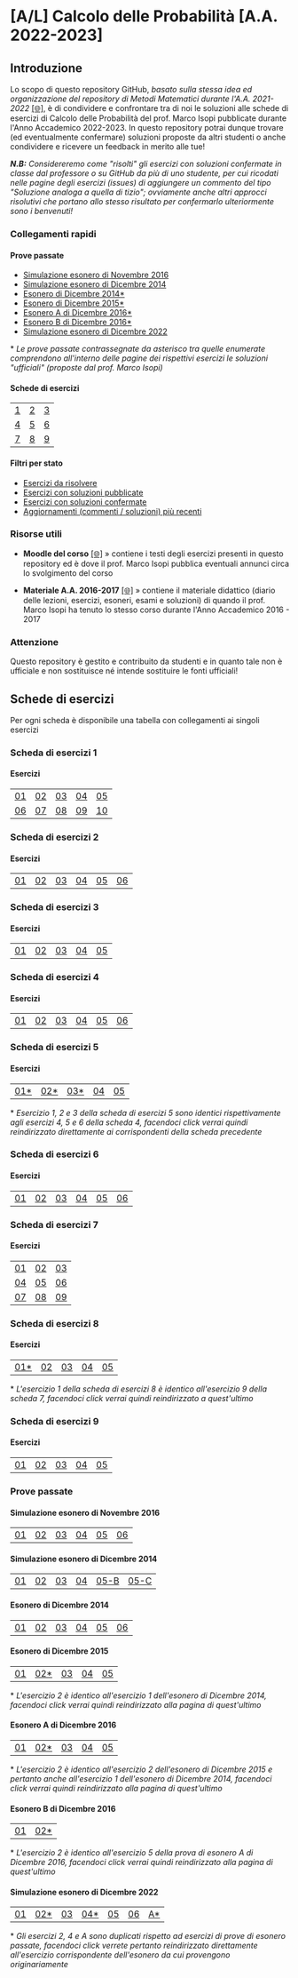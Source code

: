# [A/L] Calcolo delle Probabilità [A.A. 2022-2023]

## Introduzione

Lo scopo di questo repository GitHub, _basato sulla stessa idea ed organizzazione del repository di Metodi Matematici durante l'A.A. 2021-2022_ [[🌐]](https://github.com/sapienzastudentsnetwork/mmi2122), è di condividere e confrontare tra di noi le soluzioni alle schede di esercizi di Calcolo delle Probabilità del prof. Marco Isopi pubblicate durante l'Anno Accademico 2022-2023. In questo repository potrai dunque trovare (ed eventualmente confermare) soluzioni proposte da altri studenti o anche condividere e ricevere un feedback in merito alle tue!

_**N.B:** Considereremo come "risolti" gli esercizi con soluzioni confermate in classe dal professore o su GitHub da più di uno studente, per cui ricodati nelle pagine degli esercizi (issues) di aggiungere un commento del tipo "Soluzione analoga a quella di tizio"; ovviamente anche altri approcci risolutivi che portano allo stesso risultato per confermarlo ulteriormente sono i benvenuti!_

### Collegamenti rapidi

#### Prove passate
- [Simulazione esonero di Novembre 2016](#simulazione-esonero-di-novembre-2016)
- [Simulazione esonero di Dicembre 2014](#simulazione-esonero-di-dicembre-2014)
- [Esonero di Dicembre 2014*](#esonero-di-dicembre-2014)
- [Esonero di Dicembre 2015*](#esonero-di-dicembre-2015)
- [Esonero A di Dicembre 2016*](#esonero-a-di-dicembre-2016)
- [Esonero B di Dicembre 2016*](#esonero-b-di-dicembre-2016)
- [Simulazione esonero di Dicembre 2022](#simulazione-esonero-di-dicembre-2022)

\* _Le prove passate contrassegnate da asterisco tra quelle enumerate comprendono all'interno delle pagine dei rispettivi esercizi le soluzioni "ufficiali" (proposte dal prof. Marco Isopi)_

#### Schede di esercizi
|    |    |    |
|----|----|----|
| [1](#scheda-di-esercizi-1) | [2](#scheda-di-esercizi-2) | [3](#scheda-di-esercizi-3) |
| [4](#scheda-di-esercizi-4) | [5](#scheda-di-esercizi-5) | [6](#scheda-di-esercizi-6) |
| [7](#scheda-di-esercizi-7) | [8](#scheda-di-esercizi-8) | [9](#scheda-di-esercizi-9) |

#### Filtri per stato

- [Esercizi da risolvere](../../issues?q=is%3Aissue+sort%3Aupdated-desc+label%3A"da+risolvere"+)
- [Esercizi con soluzioni pubblicate](../../issues?q=is%3Aissue+sort%3Aupdated-desc+-label%3A"da+risolvere"+-label%3A"duplicato")
- [Esercizi con soluzioni confermate](../../issues?q=is%3Aissue+sort%3Aupdated-desc+label%3Arisolto)
- [Aggiornamenti (commenti / soluzioni) più recenti](../../issues?q=sort%3Aupdated-desc+)

### Risorse utili

- **Moodle del corso** [[🌐]](https://elearning.uniroma1.it/enrol/index.php?id=15457) » contiene i testi degli esercizi presenti in questo repository ed è dove il prof. Marco Isopi pubblica eventuali annunci circa lo svolgimento del corso

- **Materiale A.A. 2016-2017** [[🌐]](https://www1.mat.uniroma1.it/people/isopi/didattica/CPI/index.html) » contiene il materiale didattico (diario delle lezioni, esercizi, esoneri, esami e soluzioni) di quando il prof. Marco Isopi ha tenuto lo stesso corso durante l'Anno Accademico 2016 - 2017

### Attenzione

Questo repository è gestito e contribuito da studenti e in quanto tale non è ufficiale e non sostituisce né intende sostituire le fonti ufficiali!

## Schede di esercizi

Per ogni scheda è disponibile una tabella con collegamenti ai singoli esercizi

### Scheda di esercizi 1

#### Esercizi

|    |    |    |    |    |
|----|----|----|----|----|
| [01](../../issues/01)  | [02](../../issues/02)  | [03](../../issues/03)  | [04](../../issues/04)  | [05](../../issues/05) |
| [06](../../issues/06)  | [07](../../issues/07)  | [08](../../issues/08)  | [09](../../issues/09)  | [10](../../issues/10) |

### Scheda di esercizi 2

#### Esercizi

|    |    |    |    |    |     |
|----|----|----|----|----|-----|
| [01](../../issues/11)  | [02](../../issues/12)  | [03](../../issues/13)  | [04](../../issues/14)  | [05](../../issues/15)  | [06](../../issues/16)  |

### Scheda di esercizi 3

#### Esercizi

|    |    |    |    |    |
|----|----|----|----|----|
| [01](../../issues/18)  | [02](../../issues/19)  | [03](../../issues/20)  | [04](../../issues/21)  | [05](../../issues/22)  |

### Scheda di esercizi 4

#### Esercizi

|    |    |    |    |    |     |
|----|----|----|----|----|-----|
| [01](../../issues/23)  | [02](../../issues/24)  | [03](../../issues/25)  | [04](../../issues/26)  | [05](../../issues/27)  | [06](../../issues/28)  |

### Scheda di esercizi 5

#### Esercizi

|    |    |    |    |    |
|----|----|----|----|----|
| [01*](../../issues/26)  | [02*](../../issues/27)  | [03*](../../issues/28)  | [04](../../issues/32)  | [05](../../issues/33)  |

\* _Esercizio 1, 2 e 3 della scheda di esercizi 5 sono identici rispettivamente agli esercizi 4, 5 e 6 della scheda 4, facendoci click verrai quindi reindirizzato direttamente ai corrispondenti della scheda precedente_

### Scheda di esercizi 6

#### Esercizi

|    |    |    |    |    |     |
|----|----|----|----|----|-----|
| [01](../../issues/34)  | [02](../../issues/35)  | [03](../../issues/36)  | [04](../../issues/37)  | [05](../../issues/38)  | [06](../../issues/39)  |

### Scheda di esercizi 7

#### Esercizi

|    |    |    |
|----|----|----|
| [01](../../issues/46)  | [02](../../issues/47)  | [03](../../issues/48)  |
| [04](../../issues/49)  | [05](../../issues/50)  | [06](../../issues/51)  |
| [07](../../issues/52)  | [08](../../issues/53)  | [09](../../issues/54)  |

### Scheda di esercizi 8

#### Esercizi

|    |    |    |    |    |
|----|----|----|----|----|
| [01*](../../issues/54)  | [02](../../issues/56)  | [03](../../issues/57)  | [04](../../issues/64) | [05](../../issues/65) |

\* _L'esercizio 1 della scheda di esercizi 8 è identico all'esercizio 9 della scheda 7, facendoci click verrai quindi reindirizzato a quest'ultimo_

### Scheda di esercizi 9

#### Esercizi

|    |    |    |    |    |
|----|----|----|----|----|
| [01](../../issues/58)  | [02](../../issues/59)  | [03](../../issues/60)  | [04](../../issues/61)  | [05](../../issues/62)

### Prove passate

#### Simulazione esonero di Novembre 2016

|    |    |    |    |    |     |
|----|----|----|----|----|-----|
| [01](../../issues/40)  | [02](../../issues/41)  | [03](../../issues/42)  | [04](../../issues/43)  | [05](../../issues/44)  | [06](../../issues/45)  |

#### Simulazione esonero di Dicembre 2014

|    |    |    |    |    |     |
|----|----|----|----|----|-----|
| [01](../../issues/84)  | [02](../../issues/85)  | [03](../../issues/86)  | [04](../../issues/87)  | [05-B](../../issues/88)  | [05-C](../../issues/89)  |

#### Esonero di Dicembre 2014

|    |    |    |    |    |     |
|----|----|----|----|----|-----|
| [01](../../issues/78)  | [02](../../issues/79)  | [03](../../issues/80)  | [04](../../issues/81)  | [05](../../issues/82)  | [06](../../issues/83)  |

#### Esonero di Dicembre 2015

|    |    |    |    |    |
|----|----|----|----|----|
| [01](../../issues/90)  | [02*](../../issues/78)  | [03](../../issues/92)  | [04](../../issues/93)  | [05](../../issues/94)  |

\* _L'esercizio 2 è identico all'esercizio 1 dell'esonero di Dicembre 2014, facendoci click verrai quindi reindirizzato alla pagina di quest'ultimo_

#### Esonero A di Dicembre 2016

|    |    |    |    |    |
|----|----|----|----|----|
| [01](../../issues/74)  | [02*](../../issues/78)  | [03](../../issues/76)  | [04](../../issues/66)  | [05](../../issues/77)  |

\* _L'esercizio 2 è identico all'esercizio 2 dell'esonero di Dicembre 2015 e pertanto anche all'esercizio 1 dell'esonero di Dicembre 2014, facendoci click verrai quindi reindirizzato alla pagina di quest'ultimo_

#### Esonero B di Dicembre 2016

|    |    |
|----|----|
| [01](../../issues/95)  | [02*](../../issues/96)  |

\* _L'esercizio 2 è identico all'esercizio 5 della prova di esonero A di Dicembre 2016, facendoci click verrai quindi reindirizzato alla pagina di quest'ultimo_

#### Simulazione esonero di Dicembre 2022

|    |    |    |    |    |     |     |
|----|----|----|----|----|-----|-----|
| [01](../../issues/67)  | [02*](../../issues/78)  | [03](../../issues/69)  | [04*](../../issues/74)  | [05](../../issues/71)  | [06](../../issues/72) | [A*](../../issues/77) |

\* _Gli esercizi 2, 4 e A sono duplicati rispetto ad esercizi di prove di esonero passate, facendoci click verrete pertanto reindirizzato direttamente all'esercizio corrispondente dell'esonero da cui provengono originariamente_
